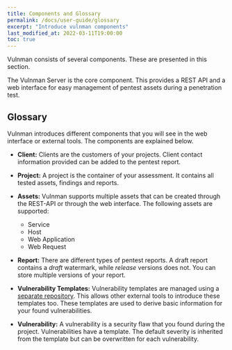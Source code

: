 ```yaml
---
title: Components and Glossary
permalink: /docs/user-guide/glossary
excerpt: "Introduce vulnman components"
last_modified_at: 2022-03-11T19:00:00
toc: true
---
```


Vulnman consists of several components.
These are presented in this section.

The Vulnman Server is the core component.
This provides a REST API and a web interface for easy management of pentest assets during a penetration test.


## Glossary
Vulnman introduces different components that you will see in the web interface
or external tools.
The components are explained below.

- **Client:** Clients are the customers of your projects.
Client contact information provided can be added to the pentest report.

- **Project:** A project is the container of your assessment.
It contains all tested assets, findings and reports.

- **Assets:** Vulnman supports multiple assets that can be
created through the REST-API or through the web interface.
The following assets are supported:
    - Service
    - Host
    - Web Application
    - Web Request

- **Report:** There are different types of pentest reports.
A draft report contains a *draft* watermark, while *release* versions does not.
You can store multiple versions of your report.

- **Vulnerability Templates:** Vulnerability templates are managed using a [separate repository](/docs/developer/contribute-vulnerability-templates).
This allows other external tools to introduce these templates too.
These templates are used to derive basic information for your found vulnerabilities.

- **Vulnerability:** A vulnerability is a security flaw that you found during the project.
Vulnerabilities have a template.
The default severity is inherited from the template but can be overwritten for each vulnerability.
